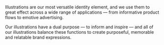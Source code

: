 Illustrations are our most versatile identity element, and we use them to great effect across a wide range of applications — from informative product flows to emotive advertising.

Our illustrations have a dual purpose — to inform and inspire — and all of our illustrations balance these functions to create purposeful, memorable and relatable brand expressions.
